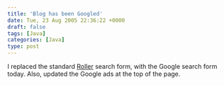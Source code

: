 ```yaml
---
title: 'Blog has been Googled'
date: Tue, 23 Aug 2005 22:36:22 +0000
draft: false
tags: [Java]
categories: [Java]
type: post
---
```


I replaced the standard [Roller](http://rollerweblogger.org) search form, with the Google search form today. Also, updated the Google ads at the top of the page.